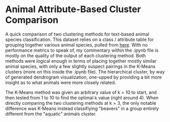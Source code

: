 # Animal Attribute-Based Cluster Comparison
A quick comparison of two clustering methods for text-based animal species classification. This dataset relies on a class / attribute table for grouping together various animal species, pulled from [here](https://cvml.ist.ac.at/AwA/). With no performance metrics to speak of, my commentary within the .ipynb file is mostly on the quality of the output of each clustering method. Both methods were logical enough in terms of placing together mostly similar animal species, with only a few slightly suspect pairings in the K-Means clusters (more on this inside the .ipynb file). The hierarchical cluster, by way of generated dendrogram visualization, one-upped by providing a bit more insight as to what animals were more closely related.

The K-Means method was given an arbitrary value of k = 10 to start, and then tested from 1 to 10 to find the optimal k value (right around 4). When directly comparing the two clustering methods at k = 3, the only notable difference was K-Means instead classifiying "beavers" in a group entirely different from the "aquatic" animals cluster.
